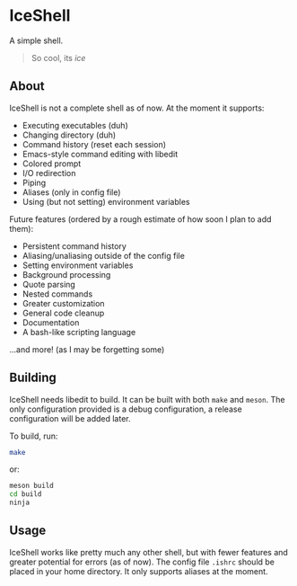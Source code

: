 # IceShell
A simple shell. 
> So cool, its *ice*

## About
IceShell is not a complete shell as of now. At the moment it supports:

* Executing executables (duh)
* Changing directory (duh)
* Command history (reset each session)
* Emacs-style command editing with libedit
* Colored prompt
* I/O redirection
* Piping
* Aliases (only in config file)
* Using (but not setting) environment variables

Future features (ordered by a rough estimate of how soon I plan to add them):

* Persistent command history
* Aliasing/unaliasing outside of the config file
* Setting environment variables
* Background processing
* Quote parsing
* Nested commands
* Greater customization
* General code cleanup
* Documentation
* A bash-like scripting language

...and more! (as I may be forgetting some)

## Building
IceShell needs libedit to build. It can be built with both `make` and `meson`. The only configuration provided is a debug configuration, a release configuration will be added later.

To build, run:
```sh
make
```
or:
```sh
meson build
cd build
ninja
```

## Usage
IceShell works like pretty much any other shell, but with fewer features and greater potential for errors (as of now). 
The config file `.ishrc` should be placed in your home directory. It only supports aliases at the moment.
